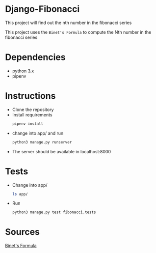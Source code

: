 # Django-Fibonacci

This project will find out the nth number in the fibonacci series

This project uses the `Binet's Formula` to compute the Nth number in the fibonacci series

# Dependencies

* python 3.x
* pipenv

# Instructions

* Clone the repository
* Install requirements 
    ```bash 
    pipenv install
    ```
* change into app/ and run 
    ```python
    python3 manage.py runserver
    ```
* The server should be available in localhost:8000

# Tests
* Change into app/ 
    ```bash
    ls app/
    ```
* Run 
    ```python
    python3 manage.py test fibonacci.tests
    ```

# Sources

[Binet's Formula](http://www.maths.surrey.ac.uk/hosted-sites/R.Knott/Fibonacci/fibFormula.html#section1.1 "Binet's Formula")